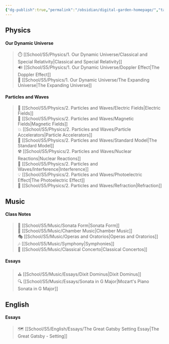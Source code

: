 ```yaml
---
{"dg-publish":true,"permalink":"/obsidian/digital-garden-homepage/","tags":["gardenEntry"],"dgShowInlineTitle":false}
---
```



## Physics

#### Our Dynamic Universe
> ⏱️ [[School/S5/Physics/1. Our Dynamic Universe/Classical and Special Relativity\|Classical and Special Relativity]]  
> 🔊 [[School/S5/Physics/1. Our Dynamic Universe/Doppler Effect\|The Doppler Effect]]  
> 🌌 [[School/S5/Physics/1. Our Dynamic Universe/The Expanding Universe\|The Expanding Universe]]

#### Particles and Waves
> 🔋 [[School/S5/Physics/2. Particles and Waves/Electric Fields\|Electric Fields]]  
> 🧲 [[School/S5/Physics/2. Particles and Waves/Magnetic Fields\|Magnetic Fields]]  
> 💥 [[School/S5/Physics/2. Particles and Waves/Particle Accelerators\|Particle Accelerators]]  
> 🔬 [[School/S5/Physics/2. Particles and Waves/Standard Model\|The Standard Model]]  
> ☢️ [[School/S5/Physics/2. Particles and Waves/Nuclear Reactions\|Nuclear Reactions]]  
> 🌊 [[School/S5/Physics/2. Particles and Waves/Interference\|Interference]]  
> 💡 [[School/S5/Physics/2. Particles and Waves/Photoelectric Effect\|The Photoelectric Effect]]  
> 🌈 [[School/S5/Physics/2. Particles and Waves/Refraction\|Refraction]]

## Music

#### Class Notes
> 🎼 [[School/S5/Music/Sonata Form\|Sonata Form]]  
> 🎵 [[School/S5/Music/Chamber Music\|Chamber Music]]  
> 🎭 [[School/S5/Music/Operas and Oratorios\|Operas and Oratorios]]  
> 🎶 [[School/S5/Music/Symphony\|Symphonies]]  
> 🎹 [[School/S5/Music/Classical Concerto\|Classical Concertos]]

#### Essays
> ⛪ [[School/S5/Music/Essays/Dixit Dominus\|Dixit Dominus]]  
> 🔍 [[School/S5/Music/Essays/Sonata in G Major\|Mozart's Piano Sonata in G Major]]

## English

#### Essays
> 🗺 [[School/S5/English/Essays/The Great Gatsby Setting Essay\|The Great Gatsby - Setting]]
